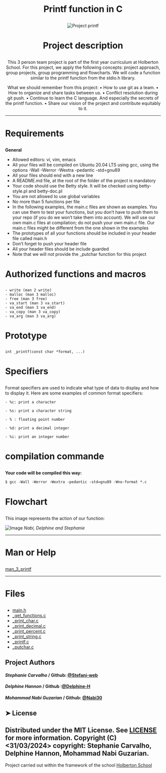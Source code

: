 # <p align="center">Printf function in C</p>

<p align="center">
    <img src="https://cdn.discordapp.com/attachments/1212359396739252225/1223771214179340349/IMG_2974.jpg?ex=661b10c2&is=66089bc2&hm=380620d8ef6937f076705469c8165569d9050a42a3441b37795b2623c23f2901&" alt="Project printf" />
</p>

# <p align="center">Project description</p>

<p align="center">This 3 person team project is part of the first year curriculum at Holberton School. For this project, we apply the following concepts: project approach, group projects, group programming and flowcharts. We will code a function similar to the printf function from the stdio.h library.</p>

<p align="center">What we should remember from this project:
      • How to use git as a team.
      • How to organize and share tasks between us.
      • Conflict resolution during git push.
      • Continue to learn the C language. And especially the secrets of the printf function.
      • Share our vision of the project and contribute equitably to it.</p>

--------------------------------------------------------------------------------

# <p>Requirements</p>

**General**
- Allowed editors: vi, vim, emacs
- All your files will be compiled on Ubuntu 20.04 LTS using gcc, using the options -Wall -Werror -Wextra -pedantic -std=gnu89
- All your files should end with a new line
- A README.md file, at the root of the folder of the project is mandatory
- Your code should use the Betty style. It will be checked using betty-style.pl and betty-doc.pl
- You are not allowed to use global variables
- No more than 5 functions per file
- In the following examples, the main.c files are shown as examples. You can use them to test your functions, but you don’t have to push them to your repo (if you do we won’t take them into account).
We will use our own main.c files at compilation; do not push your own main.c file. Our main.c files might be different from the one shown in the examples
- The prototypes of all your functions should be included in your header file called main.h
- Don’t forget to push your header file
- All your header files should be include guarded
- Note that we will not provide the _putchar function for this project

# <p>Authorized functions and macros</p>

```
- write (man 2 write)
- malloc (man 3 malloc)
- free (man 3 free)
- va_start (man 3 va_start)
- va_end (man 3 va_end)
- va_copy (man 3 va_copy)
- va_arg (man 3 va_arg)
```
# <p>Prototype</p>

```
int _printf(const char *format, ...)
```
# <p>Specifiers</p>

Format specifiers are used to indicate what type of data to display and how to display it. Here are some examples of common format specifiers:

```
- %c: print a character

- %s: print a character string

- % : floating point number

- %d: print a decimal integer

- %i: print an integer number
```

# <p>compilation commande</p>

**Your code will be compiled this way:**

```
$ gcc -Wall -Werror -Wextra -pedantic -std=gnu89 -Wno-format *.c
```

# <p>Flowchart</p>

This image represents the action of our function:

![Image](https://cdn.discordapp.com/attachments/1222932112944922707/1223293218721103993/QQQQ.jpg?ex=66195397&is=6606de97&hm=c2ddcfaf18b17e96fabbfff4fb7a9d4fd7eb0d3851947b55bd1905ee517d57bd&)
*Nabi, Delphine and Stephanie*

--------------------------------------------------------------------------------

# <p>Man or Help</p>

[man_3_printf](https://github.com/Stefani-web/holbertonschool-printf/blob/main/man_3_printf)

--------------------------------------------------------------------------------

# <p>Files</p>
- [main.h](https://github.com/Stefani-web/holbertonschool-printf/blob/main/main.h)
- [_get_functions.c](https://github.com/Stefani-web/holbertonschool-printf/blob/main/_get_functions.c)
- [_print_char.c](https://github.com/Stefani-web/holbertonschool-printf/blob/main/_print_char.c)
- [_print_decimal.c](https://github.com/Stefani-web/holbertonschool-printf/blob/main/_print_decimal.c)
- [_print_percent.c](https://github.com/Stefani-web/holbertonschool-printf/blob/main/_print_percent.c)
- [_print_string.c](https://github.com/Stefani-web/holbertonschool-printf/blob/main/_print_string.c)
- [_printf.c](https://github.com/Stefani-web/holbertonschool-printf/blob/main/_printf.c)
- [_putchar.c](https://github.com/Stefani-web/holbertonschool-printf/blob/main/_putchar.c)

## Project Authors
#### *Stephanie Carvalho* / Github: [@Stefani-web](https://github.com/Stefani-web)
#### *Delphine Hannon* / Github :[@Delphine-H](https://github.com/Delphine-H)
#### *Mohammad Nabi Guzarian* / Github: [@Nabi30](https://github.com/Nabi30)

## ➤ License
Distributed under the MIT License. See [LICENSE](https://www.holbertonschool.com/) for more information. Copyright (C) <31/03/2024> copyright: Stephanie Carvalho, Delphine Hannon, Mohammad Nabi Guzarian.
--------------------------------------------------------------------------------
Project carried out within the framework of the school [Holberton School](https://www.holbertonschool.com/)

